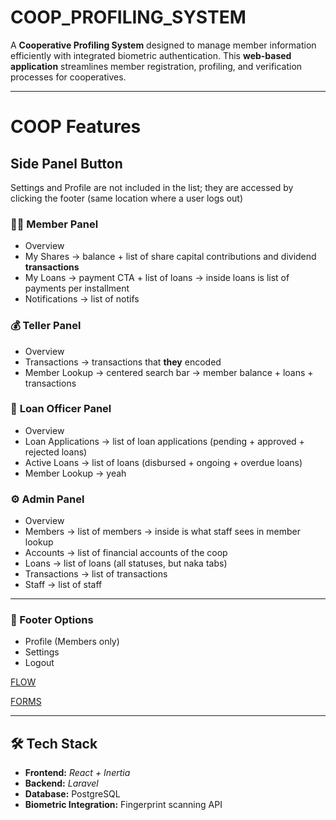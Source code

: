 # COOP_PROFILING_SYSTEM

A **Cooperative Profiling System** designed to manage member information efficiently with integrated biometric authentication. This **web-based application** streamlines member registration, profiling, and verification processes for cooperatives.

---

# COOP Features

## **Side Panel Button**

Settings and Profile are not included in the list; they are accessed by clicking the footer (same location where a user logs out)

### 🧍‍♂️ **Member Panel**

- Overview
- My Shares → balance + list of share capital contributions and dividend **transactions**
- My Loans → payment CTA + list of loans → inside loans is list of payments per installment
- Notifications → list of notifs

### 💰 **Teller Panel**

- Overview
- Transactions → transactions that **they** encoded
- Member Lookup → centered search bar → member balance + loans + transactions

### 🧾 **Loan Officer Panel**

- Overview
- Loan Applications → list of loan applications (pending + approved + rejected loans)
- Active Loans → list of loans (disbursed + ongoing + overdue loans)
- Member Lookup → yeah

### ⚙️ **Admin Panel**

- Overview
- Members → list of members → inside is what staff sees in member lookup
- Accounts -> list of financial accounts of the coop
- Loans → list of loans (all statuses, but naka tabs)
- Transactions → list of transactions
- Staff → list of staff

---

### 🧭 Footer Options

- Profile (Members only)
- Settings
- Logout

[FLOW](https://www.notion.so/FLOW-28b7069c8b4980c29f92e0d6c446a0e5?pvs=21)

[FORMS](https://www.notion.so/FORMS-28b7069c8b4980fbbe70e5ded69e52d9?pvs=21)

---

## 🛠 Tech Stack
- **Frontend:** *React + Inertia* 
- **Backend:** *Laravel*
- **Database:** PostgreSQL
- **Biometric Integration:** Fingerprint scanning API
